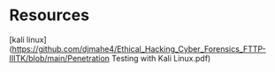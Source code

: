 # Resources 
[kali linux](https://github.com/djmahe4/Ethical_Hacking_Cyber_Forensics_FTTP-IIITK/blob/main/Penetration Testing with Kali Linux.pdf)

